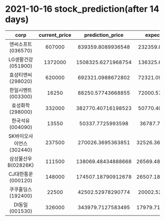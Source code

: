 # 2021-10-16 stock_prediction(after 14 days)

|   corp   |   current_price   |   prediction_price   |   expected_profit   |
|:--------:|:-----------------:|:--------------------:|:-------------------:|
|엔씨소프트(036570)|607000|839359.8089936548|232359.8089936548|
|LG생활건강(051900)|1372000|1508325.6271968754|136325.6271968754|
|효성티앤씨(298020)|620000|692321.0988672802|72321.09886728018|
|한일시멘트(003300)|16250|88250.57743668855|72000.57743668855|
|효성화학(298000)|332000|382770.40716198523|50770.40716198523|
|한국석유(004090)|13550|50337.7725993598|36787.7725993598|
|SK바이오사이언스(302440)|237500|270026.3695363851|32526.369536385115|
|삼성물산우B(02826K)|111500|138069.48434888668|26569.484348886675|
|CJ대한통운(000120)|148000|174507.18790912678|26507.187909126777|
|쿠쿠홀딩스(192400)|22500|42502.52978290774|20002.52978290774|
|DI동일(001530)|326000|343979.7127583495|17979.712758349488|
